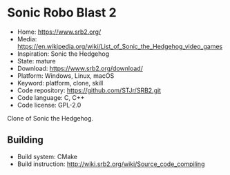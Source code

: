 # Sonic Robo Blast 2

- Home: https://www.srb2.org/
- Media: https://en.wikipedia.org/wiki/List_of_Sonic_the_Hedgehog_video_games
- Inspiration: Sonic the Hedgehog
- State: mature
- Download: https://www.srb2.org/download/
- Platform: Windows, Linux, macOS
- Keyword: platform, clone, skill
- Code repository: https://github.com/STJr/SRB2.git
- Code language: C, C++
- Code license: GPL-2.0

Clone of Sonic the Hedgehog.

## Building

- Build system: CMake
- Build instruction: http://wiki.srb2.org/wiki/Source_code_compiling
